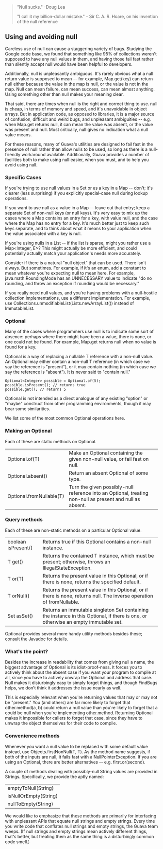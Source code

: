 > "Null sucks." -Doug Lea
>
> "I call it my billion-dollar mistake." - Sir C. A. R. Hoare, on his invention of the null reference

## Using and avoiding null

Careless use of null can cause a staggering variety of bugs. Studying the Google code base, we found that something like 95% of collections weren't supposed to have any null values in them, and having those fail fast rather than silently accept null would have been helpful to developers.

Additionally, null is unpleasantly ambiguous. It's rarely obvious what a null return value is supposed to mean -- for example, Map.get(key) can return null either because the value in the map is null, or the value is not in the map. Null can mean failure, can mean success, can mean almost anything. Using something other than null makes your meaning clear.

That said, there are times when null is the right and correct thing to use. null is cheap, in terms of memory and speed, and it's unavoidable in object arrays. But in application code, as opposed to libraries, it is a major source of confusion, difficult and weird bugs, and unpleasant ambiguities -- e.g. when Map.get returns null, it can mean the value was absent, or the value was present and null. Most critically, null gives no indication what a null value means.

For these reasons, many of Guava's utilities are designed to fail fast in the presence of null rather than allow nulls to be used, so long as there is a null-friendly workaround available. Additionally, Guava provides a number of facilities both to make using null easier, when you must, and to help you avoid using null.

### Specific Cases
If you're trying to use null values in a Set or as a key in a Map -- don't; it's clearer (less surprising) if you explicitly special-case null during lookup operations.

If you want to use null as a value in a Map -- leave out that entry; keep a separate Set of non-null keys (or null keys). It's very easy to mix up the cases where a Map contains an entry for a key, with value null, and the case where the Map has no entry for a key. It's much better just to keep such keys separate, and to think about what it means to your application when the value associated with a key is null.

If you're using nulls in a List -- if the list is sparse, might you rather use a Map<Integer, E>? This might actually be more efficient, and could potentially actually match your application's needs more accurately.

Consider if there is a natural "null object" that can be used. There isn't always. But sometimes. For example, if it's an enum, add a constant to mean whatever you're expecting null to mean here. For example, java.math.RoundingMode has an UNNECESSARY value to indicate "do no rounding, and throw an exception if rounding would be necessary."

If you really need null values, and you're having problems with a null-hostile collection implementations, use a different implementation. For example, use Collections.unmodifiableList(Lists.newArrayList()) instead of ImmutableList.

### Optional
Many of the cases where programmers use null is to indicate some sort of absence: perhaps where there might have been a value, there is none, or one could not be found. For example, Map.get returns null when no value is found for a key.

Optional<T> is a way of replacing a nullable T reference with a non-null value. An Optional may either contain a non-null T reference (in which case we say the reference is "present"), or it may contain nothing (in which case we say the reference is "absent"). It is never said to "contain null."

```
Optional<Integer> possible = Optional.of(5);
possible.isPresent(); // returns true
possible.get(); // returns 5
```

Optional is not intended as a direct analogue of any existing "option" or "maybe" construct from other programming environments, though it may bear some similarities.

We list some of the most common Optional operations here.

### Making an Optional
Each of these are static methods on Optional.

<table>
<tr>
    <td>Optional.of(T)</td>
    <td> Make an Optional containing the given non-null value, or fail fast on null.</td>
<tr>
<tr>
    <td>Optional.absent()</td>
    <td>Return an absent Optional of some type.</td>
<tr>
<tr>
    <td>Optional.fromNullable(T)</td>
    <td>Turn the given possibly-null reference into an Optional, treating non-null as present and null as absent.</td>
<tr>
</table>


### Query methods
Each of these are non-static methods on a particular Optional<T> value.

<table>
<tr>
    <td>boolean isPresent()</td>
    <td>Returns true if this Optional contains a non-null instance.</td>
<tr>
<tr>
    <td>T get() </td>
    <td>Returns the contained T instance, which must be present; otherwise, throws an IllegalStateException.</td>
<tr>
<tr>
    <td>T or(T) </td>
    <td>Returns the present value in this Optional, or if there is none, returns the specified default.</td>
<tr>
<tr>
    <td>T orNull()</td>
    <td>Returns the present value in this Optional, or if there is none, returns null. The inverse operation of fromNullable.</td>
<tr>
<tr>
    <td>Set<T> asSet()</td>
    <td>Returns an immutable singleton Set containing the instance in this Optional, if there is one, or otherwise an empty immutable set.</td>
<tr>
</table>
	 
Optional provides several more handy utility methods besides these; consult the Javadoc for details.

### What's the point?
Besides the increase in readability that comes from giving null a name, the biggest advantage of Optional is its idiot-proof-ness. It forces you to actively think about the absent case if you want your program to compile at all, since you have to actively unwrap the Optional and address that case. Null makes it disturbingly easy to simply forget things, and though FindBugs helps, we don't think it addresses the issue nearly as well.

This is especially relevant when you're returning values that may or may not be "present." You (and others) are far more likely to forget that other.method(a, b) could return a null value than you're likely to forget that a could be null when you're implementing other.method. Returning Optional makes it impossible for callers to forget that case, since they have to unwrap the object themselves for their code to compile.

### Convenience methods
Whenever you want a null value to be replaced with some default value instead, use Objects.firstNonNull(T, T). As the method name suggests, if both of the inputs are null, it fails fast with a NullPointerException. If you are using an Optional, there are better alternatives -- e.g. first.or(second).

A couple of methods dealing with possibly-null String values are provided in Strings. Specifically, we provide the aptly named:

<table>
<tr><td>emptyToNull(String)</td></tr>
<tr><td>isNullOrEmpty(String)</td></tr>
<tr><td>nullToEmpty(String)</td></tr>
</table>

We would like to emphasize that these methods are primarily for interfacing with unpleasant APIs that equate null strings and empty strings. Every time you write code that conflates null strings and empty strings, the Guava team weeps. (If null strings and empty strings mean actively different things, that's better, but treating them as the same thing is a disturbingly common code smell.)
